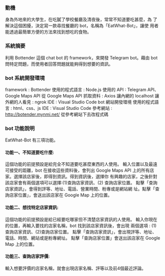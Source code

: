 ### 動機
身為外地來的大學生，在吃膩了學校餐廳及清夜後，常常不知道要吃甚麼，為 了解決這個困擾，決定寫一款尋找餐廳的 bot，名稱為「EatWhat-Bot」，讓使 用者能透過最簡單方便的方法來找到想吃的食物。
### 系統摘要
利用 Bottender 這個 chat bot 的 framework，來開發 Telegram bot。藉由 bot 問特定問題，而使用者回答問題就能夠得到想要的資訊。
### bot 系統開發環境
framework : Bottender
使用的程式語言 : Node.js
使用的 API : Telegram API、Google Maps API 從 Google Maps API 抓取資料 : Axios 讓內網的 localhost 讓外網的人看見 : ngrok IDE : Visual Studio Code
bot 網站開發環境
使用的程式語言 : html、css、js
IDE : Visual Studio Code
參考網站 : http://botender.mynmi.net/ 從參考網站下去改程式碼
### bot 功能說明
EatWhat-Bot 有三項功能。

#### 功能一、不知道要吃什麼:
這個功能的前提預設是給完全不知道要吃甚麼東西的人使用。 輸入位置以及最遠可接受的距離，bot 在接收這些資料後，會列出 Google Maps API 上的所有店家。選擇該店家後，即得到資訊。得到資訊後，選擇你 有興趣的店家，之後針對該店家會有兩個選項可以選擇:(1)查詢店家資訊、(2) 查詢店家位置。 點擊「查詢店家資訊」，會得到評等、地址、電話、營業時間、粉專或是網站網 址。點擊「查詢店家位置」，會送出該店家在 Google Map 上的位置。

#### 功能二、想找特定店家資訊: 
這個功能的前提預設是給已經要吃哪家但不清楚店家資訊的人使用。 輸入你現在的位置，再輸入要找的店家名稱，bot 找到該店家資訊後，會出現 兩個選項 : (1)查詢店家資訊、(2)查詢店家位置。 點擊「查詢店家資訊」，會出現評等、地址、電話、時間、網站或是粉專網址。 點擊「查詢店家位置」會送出該店家在 Google Map 上的位置。

#### 功能三、查詢店家評價:
輸入想要評價的店家名稱，就會出現店家名稱、評等以及前4個最近評論。
